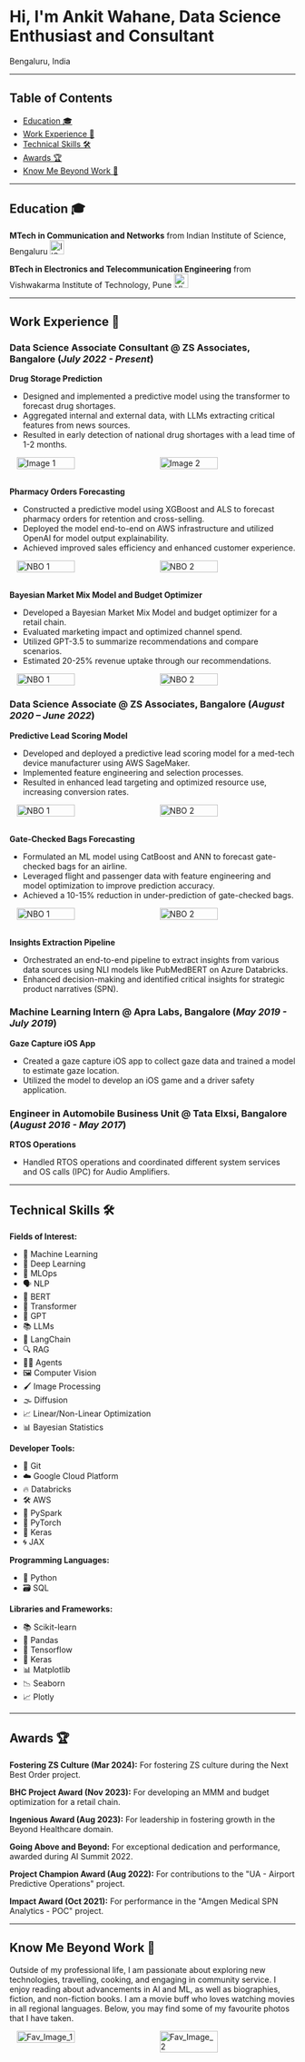 # Hi, I'm Ankit Wahane, Data Science Enthusiast and Consultant
Bengaluru, India

---

## Table of Contents
- [Education 🎓](#education-)
- [Work Experience 💼](#work-experience-)
- [Technical Skills 🛠️](#technical-skills)
- [Awards 🏆](#awards-)
- [Know Me Beyond Work 🌟](#know-me-beyond-work-)
  
---

## Education 🎓 

**MTech in Communication and Networks** from Indian Institute of Science, Bengaluru <img src="assets/College Logo/IIsc Logo.jpg" alt="IISc Logo" width="25"/>

**BTech in Electronics and Telecommunication Engineering** from Vishwakarma Institute of Technology, Pune <img src="assets/College Logo/VIT_Pune_Logo.png" alt="VIT Logo" width="25"/>

---

## Work Experience 💼

### Data Science Associate Consultant @ ZS Associates, Bangalore (_July 2022 - Present_)

**Drug Storage Prediction**
  - Designed and implemented a predictive model using the transformer to forecast drug shortages.
  - Aggregated internal and external data, with LLMs extracting critical features from news sources.
  - Resulted in early detection of national drug shortages with a lead time of 1-2 months.

 <div style="display: flex; justify-content: space-around;">
  <img src="assets/Supply_chain_Disruption.webp" alt="Image 1" style="width: 45%;"/>
  <img src="assets/transfomer_3d.webp" alt="Image 2" style="width: 45%;"/>
</div>
<br/>

**Pharmacy Orders Forecasting**
  - Constructed a predictive model using XGBoost and ALS to forecast pharmacy orders for retention and cross-selling.
  - Deployed the model end-to-end on AWS infrastructure and utilized OpenAI for model output explainability.
  - Achieved improved sales efficiency and enhanced customer experience.
    
<div style="display: flex; justify-content: space-around;">
  <img src="assets/NBO/pharmacy_orders_square.webp" alt="NBO 1" style="width: 45%;"/>
  <img src="assets/NBO/aws_square.webp" alt="NBO 2" style="width: 45%;"/>
</div>
<br>

**Bayesian Market Mix Model and Budget Optimizer**
  - Developed a Bayesian Market Mix Model and budget optimizer for a retail chain.
  - Evaluated marketing impact and optimized channel spend.
  - Utilized GPT-3.5 to summarize recommendations and compare scenarios.
  - Estimated 20-25% revenue uptake through our recommendations.

<div style="display: flex; justify-content: space-around;">
  <img src="assets/MMM/BMMM.webp" alt="NBO 1" style="width: 45%;"/>
  <img src="assets/MMM/BS_Stats.webp" alt="NBO 2" style="width: 45%;"/>
</div>

### Data Science Associate @ ZS Associates, Bangalore (_August 2020 – June 2022_)

**Predictive Lead Scoring Model**
  - Developed and deployed a predictive lead scoring model for a med-tech device manufacturer using AWS SageMaker.
  - Implemented feature engineering and selection processes.
  - Resulted in enhanced lead targeting and optimized resource use, increasing conversion rates.
    
<div style="display: flex; justify-content: space-around;">
  <img src="assets/Lead_Scoring/Lead_Scoring.webp" alt="NBO 1" style="width: 45%;"/>
  <img src="assets/Lead_Scoring/Random_Forest.webp" alt="NBO 2" style="width: 45%;"/>
</div>
<br>

**Gate-Checked Bags Forecasting**
  - Formulated an ML model using CatBoost and ANN to forecast gate-checked bags for an airline.
  - Leveraged flight and passenger data with feature engineering and model optimization to improve prediction accuracy.
  - Achieved a 10-15% reduction in under-prediction of gate-checked bags.
<div style="display: flex; justify-content: space-around;">
  <img src="assets/Gate_Checked_Bags/Gate_Checked_Bag.webp" alt="NBO 1" style="width: 45%;"/>
  <img src="assets/Gate_Checked_Bags/Catboost.webp" alt="NBO 2" style="width: 45%;"/>
</div>
<br>

**Insights Extraction Pipeline**
  - Orchestrated an end-to-end pipeline to extract insights from various data sources using NLI models like PubMedBERT on Azure Databricks.
  - Enhanced decision-making and identified critical insights for strategic product narratives (SPN).

### Machine Learning Intern @ Apra Labs, Bangalore (_May 2019 - July 2019_)

**Gaze Capture iOS App**
  - Created a gaze capture iOS app to collect gaze data and trained a model to estimate gaze location.
  - Utilized the model to develop an iOS game and a driver safety application.

### Engineer in Automobile Business Unit @ Tata Elxsi, Bangalore (_August 2016 - May 2017_)

**RTOS Operations**
  - Handled RTOS operations and coordinated different system services and OS calls (IPC) for Audio Amplifiers.
    
---

## Technical Skills 🛠️ <a id="technical-skills"></a>

**Fields of Interest:**  
- 🤖 Machine Learning
- 🧠 Deep Learning
- 🔧 MLOps
- 🗣️ NLP
- 🧩 BERT
- 🔄 Transformer
- 💬 GPT
- 📚 LLMs
- 🔗 LangChain
- 🔍 RAG
- 👨‍💼 Agents
- 🖼️ Computer Vision
- 🖌️ Image Processing
- 🌫️ Diffusion
- 📈 Linear/Non-Linear Optimization
- 📊 Bayesian Statistics

**Developer Tools:**  
- 📝 Git
- ☁️ Google Cloud Platform
- 🔥 Databricks
- 🛠️ AWS
- 🚀 PySpark
- 🔬 PyTorch
- 🧪 Keras
- 🌀 JAX

**Programming Languages:**  
- 🐍 Python
- 🗃️ SQL

**Libraries and Frameworks:**  
- 📚 Scikit-learn
- 🐼 Pandas
- 🔢 Tensorflow
- 🧪 Keras
- 📊 Matplotlib
- 📉 Seaborn
- 📈 Plotly
  
---

## Awards 🏆

**Fostering ZS Culture (Mar 2024):** For fostering ZS culture during the Next Best Order project.

**BHC Project Award (Nov 2023):** For developing an MMM and budget optimization for a retail chain.

**Ingenious Award (Aug 2023):** For leadership in fostering growth in the Beyond Healthcare domain.

**Going Above and Beyond:** For exceptional dedication and performance, awarded during AI Summit 2022.

**Project Champion Award (Aug 2022):** For contributions to the "UA - Airport Predictive Operations" project.

**Impact Award (Oct 2021):** For performance in the "Amgen Medical SPN Analytics - POC" project.

---

## Know Me Beyond Work 🌟

Outside of my professional life, I am passionate about exploring new technologies, travelling, cooking, and engaging in community service. I enjoy reading about advancements in AI and ML, as well as biographies, fiction, and non-fiction books. I am a movie buff who loves watching movies in all regional languages. Below, you may find some of my favourite photos that I have taken.

 <div style="display: flex; justify-content: space-around;">
  <img src="assets/Fav-Pics/1.jpg" alt="Fav_Image_1" style="width: 45%;"/>
  <img src="assets/Fav-Pics/2.jpg" alt="Fav_Image_2" style="width: 45%;"/>
</div>
<br/>
